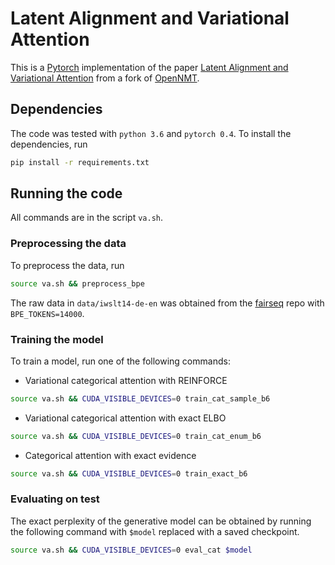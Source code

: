 # Latent Alignment and Variational Attention

This is a [Pytorch](https://github.com/pytorch/pytorch)
implementation of the paper [Latent Alignment and Variational Attention](https://arxiv.org/abs/1802.02550)
from a fork of [OpenNMT](https://github.com/OpenNMT/OpenNMT-py).


## Dependencies

The code was tested with `python 3.6` and `pytorch 0.4`.
To install the dependencies, run
```bash
pip install -r requirements.txt
```

## Running the code
All commands are in the script `va.sh`.

### Preprocessing the data
To preprocess the data, run
```bash
source va.sh && preprocess_bpe
```
The raw data in `data/iwslt14-de-en` was obtained from the
[fairseq](https://github.com/pytorch/fairseq/blob/master/examples/translation/prepare-iwslt14.sh) repo
with `BPE_TOKENS=14000`.

### Training the model
To train a model, run one of the following commands:
* Variational categorical attention with REINFORCE
```bash
source va.sh && CUDA_VISIBLE_DEVICES=0 train_cat_sample_b6
```
* Variational categorical attention with exact ELBO
```bash
source va.sh && CUDA_VISIBLE_DEVICES=0 train_cat_enum_b6
```
* Categorical attention with exact evidence
```bash
source va.sh && CUDA_VISIBLE_DEVICES=0 train_exact_b6
```

### Evaluating on test
The exact perplexity of the generative model can be obtained by running
the following command with `$model` replaced with a saved checkpoint.

```bash
source va.sh && CUDA_VISIBLE_DEVICES=0 eval_cat $model
```

